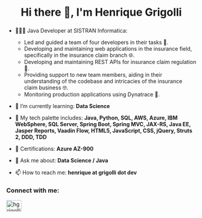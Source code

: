 <h1 align="center">Hi there 👋, I'm Henrique Grigolli</h1>
<h3 align="center"></h3>

- 👨🏻‍💻 Java Developer at SISTRAN Informatica:
  - Led and guided a team of four developers in their tasks 🤝.
  - Developing and maintaining web applications in the insurance field, specifically in the insurance claim branch 🌐.
  - Developing and maintaining REST APIs for insurance claim regulation 🚀.
  - Providing support to new team members, aiding in their understanding of the codebase and intricacies of the insurance claim business 🤓.
  - Monitoring production applications using Dynatrace 🔄.

- 🌱 I’m currently learning: **Data Science**

- 🎨 My tech palette includes: **Java, Python, SQL, AWS, Azure, IBM WebSphere, SQL Server, Spring Boot, Spring MVC, JAX-RS, Java EE, Jasper Reports, Vaadin Flow, HTML5, JavaScript, CSS, jQuery, Struts 2, DDD, TDD**

- 🌟 Certifications: **Azure AZ-900**

- 💬 Ask me about: **Data Science / Java**

- 📫 How to reach me: **henrique at grigolli dot dev**

<h3 align="left">Connect with me:</h3>
<p align="left">
<a href="https://linkedin.com/in/hgrigolli" target="blank"><img align="center" src="https://raw.githubusercontent.com/rahuldkjain/github-profile-readme-generator/master/src/images/icons/Social/linked-in-alt.svg" alt="hgrigolli" height="30" width="40" /></a>
</p>
